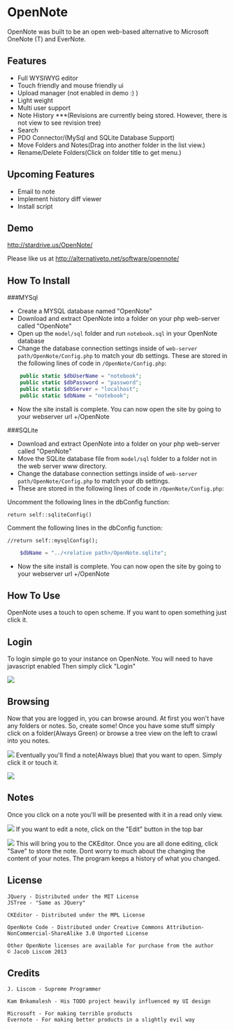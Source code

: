 OpenNote
=============
OpenNote was built to be an open web-based alternative to Microsoft OneNote (T) and EverNote.

Features
--------
- Full WYSIWYG editor
- Touch friendly and mouse friendly ui
- Upload manager (not enabled in demo :) )
- Light weight
- Multi user support
- Note History ***(Revisions are currently being stored. However, there is not view to see revision tree)
- Search
- PDO Connector/(MySql and SQLite Database Support)
- Move Folders and Notes(Drag into another folder in the list view.)
- Rename/Delete Folders(Click on folder title to get menu.)

Upcoming Features
-----------------
- Email to note
- Implement history diff viewer
- Install script


Demo
----
http://stardrive.us/OpenNote/

Please like us at http://alternativeto.net/software/opennote/

How To Install
--------------
###MYSql
- Create a MYSQL database named "OpenNote"
- Download and extract OpenNote into a folder on your php web-server called "OpenNote"
- Open up the `model/sql` folder and run `notebook.sql` in your OpenNote database
- Change the database connection settings inside of `web-server path/OpenNote/Config.php` to match your db settings.
These are stored in the following lines of code in `/OpenNote/Config.php`:
```php
	public static $dbUserName = "notebook";
	public static $dbPassword = "password";
	public static $dbServer = "localhost";
	public static $dbName = "notebook";
```
			
- Now the site install is complete. You can now open the site by going to your webserver url +/OpenNote

###SQLite
- Download and extract OpenNote into a folder on your php web-server called "OpenNote"
- Move the SQLite database file from `model/sql` folder to a folder not in the web server www directory.
- Change the database connection settings inside of `web-server path/OpenNote/Config.php` to match your db settings.
- These are stored in the following lines of code in `/OpenNote/Config.php`:

Uncomment the following lines in the dbConfig function:

`return self::sqliteConfig()`

Comment the following lines in the dbConfig function:

`//return self::mysqlConfig();`

```php
	$dbName = "../<relative path>/OpenNote.sqlite";
```
			
- Now the site install is complete. You can now open the site by going to your webserver url +/OpenNote


How To Use
----------
OpenNote uses a touch to open scheme.
If you want to open something just click it.
	
## Login
To login simple go to your instance on OpenNote. You will need to have javascript enabled
Then simply click "Login"

![][login]

## Browsing
Now that you are logged in, you can browse around. At first you won't have any folders or notes. So, create some!
Once you have some stuff simply click on a folder(Always Green) or browse a tree view on the left to crawl into you notes.

![][topLevel]
Eventually you'll find a note(Always blue) that you want to open. Simply click it or touch it.

![][plants]	

## Notes
Once you click on a note you'll will be presented with it in a read only view.

![][seedsView]
If you want to edit a note, click on the "Edit" button in the top bar

![][seedsEdit]
This will bring you to the CKEditor. Once you are all done editing, click "Save" to store the note.
Dont worry to much about the changing the content of your notes. The program keeps a history of what you changed.

License
-------
	JQuery - Distributed under the MIT License
	JSTree - "Same as JQuery"

	CKEditor - Distributed under the MPL License

	OpenNote Code - Distributed under Creative Commons Attribution-NonCommercial-ShareAlike 3.0 Unported License
	
	Other OpenNote licenses are available for purchase from the author
	© Jacob Liscom 2013
	
Credits
-------
	J. Liscom - Supreme Programmer

	Kam Bnkamalesh - His TODO project heavily influenced my UI design

	Microsoft - For making terrible products
	Evernote - For making better products in a slightly evil way

[login]: https://raw.github.com/FoxUSA/OpenNote/master/Doc/login.png 
[topLevel]: https://raw.github.com/FoxUSA/OpenNote/master/Doc/topLevel.png
[plants]: https://raw.github.com/FoxUSA/OpenNote/master/Doc/plants.png 
[seedsView]: https://raw.github.com/FoxUSA/OpenNote/master/Doc/seedsView.png
[seedsEdit]: https://raw.github.com/FoxUSA/OpenNote/master/Doc/seedsEdit.png
